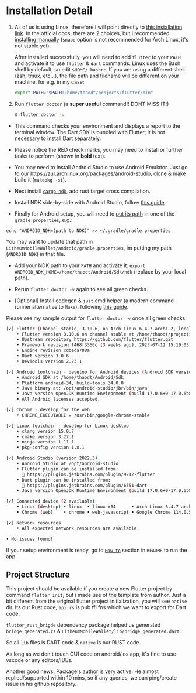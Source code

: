 # Installation Detail
1. All of us is using Linux, therefore I will point directly to [this installation link](https://docs.flutter.dev/get-started/install/linux). 
In the official docs, there are 2 choices, but i recommended [installing manually](https://docs.flutter.dev/get-started/install/linux#install-flutter-manually) (`snapd` option is not recommended for Arch Linux, it's not stable yet).

    After installed successfully, you will need to add `flutter` to your `PATH` and activate it to use `flutter` & `dart` commands. Linux uses the Bash shell by default, so edit `$HOME/.bashrc`. If you are using a different shell (zsh, tmux, etc...), the file path and filename will be different on your machine.
    for e.g. in my case:
    ```bash 
    export PATH="$PATH:/home/thaodt/projects/flutter/bin"
    ```

2. Run `flutter doctor` (a **super useful** command!! DONT MISS IT!)
    ```bash
    $ flutter doctor -v
    ```
- This command checks your environment and displays a report to the terminal window. The Dart SDK is bundled with Flutter; it is not necessary to install Dart separately. 
- Please notice the RED check marks, you may need to install or further tasks to perform (shown in **bold** text).

- You may need to install Android Studio to use Android Emulator.
Just go to our https://aur.archlinux.org/packages/android-studio, clone & make build it (`makepkg -si`).

- Next install [`cargo-ndk`](https://github.com/bbqsrc/cargo-ndk#installing), add rust target cross compilation.

- Install NDK side-by-side with Android Studio, follow [this guide](http://cjycode.com/flutter_rust_bridge/template/setup_android.html#android_ndk).

- Finally for Android setup, you will need to [put its path](http://cjycode.com/flutter_rust_bridge/template/setup_android.html#android_ndk-gradle-property) in one of the `gradle.properties`, e.g.:
```
echo "ANDROID_NDK=(path to NDK)" >> ~/.gradle/gradle.properties
```
You may want to update that path in `LitheumMobileWallet/android/gradle.properties`, im putting my path (`ANDROID_NDK`) in that file.

- Add your NDK path to your `PATH` and activate it: `export ANDROID_NDK_HOME=/home/thaodt/Android/Sdk/ndk` (replace by your local path).

- Rerun `flutter doctor -v` again to see all green checks.

- [Optional] Install codegen & `just` cmd helper (a modern command runner alternative to `Make`), following [this guide](http://cjycode.com/flutter_rust_bridge/template/generate_install.html).

Please see my sample output for `flutter doctor -v` once all green checks:
```bash
[✓] Flutter (Channel stable, 3.10.6, on Arch Linux 6.4.7-arch1-2, locale en_US.UTF-8)
    • Flutter version 3.10.6 on channel stable at /home/thaodt/projects/flutter
    • Upstream repository https://github.com/flutter/flutter.git
    • Framework revision f468f3366c (3 weeks ago), 2023-07-12 15:19:05 -0700
    • Engine revision cdbeda788a
    • Dart version 3.0.6
    • DevTools version 2.23.1

[✓] Android toolchain - develop for Android devices (Android SDK version 34.0.0)
    • Android SDK at /home/thaodt/Android/Sdk
    • Platform android-34, build-tools 34.0.0
    • Java binary at: /opt/android-studio/jbr/bin/java
    • Java version OpenJDK Runtime Environment (build 17.0.6+0-17.0.6b829.9-10027231)
    • All Android licenses accepted.

[✓] Chrome - develop for the web
    • CHROME_EXECUTABLE = /usr/bin/google-chrome-stable

[✓] Linux toolchain - develop for Linux desktop
    • clang version 15.0.7
    • cmake version 3.27.1
    • ninja version 1.11.1
    • pkg-config version 1.8.1

[✓] Android Studio (version 2022.3)
    • Android Studio at /opt/android-studio
    • Flutter plugin can be installed from:
      🔨 https://plugins.jetbrains.com/plugin/9212-flutter
    • Dart plugin can be installed from:
      🔨 https://plugins.jetbrains.com/plugin/6351-dart
    • Java version OpenJDK Runtime Environment (build 17.0.6+0-17.0.6b829.9-10027231)

[✓] Connected device (2 available)
    • Linux (desktop) • linux  • linux-x64      • Arch Linux 6.4.7-arch1-2
    • Chrome (web)    • chrome • web-javascript • Google Chrome 114.0.5735.198

[✓] Network resources
    • All expected network resources are available.

• No issues found!
```

If your setup environment is ready, go to [`How-to`](/README.md#how-to) section in `README` to run the app.

## Project Structure
This project should be available if you create a new Flutter project by command `flutter init`, but i made use of the template from author.
Just a bit different from the original flutter project initialization, you will see `native` dir. Its our Rust code, `api.rs` is pub ffi fns which we want to export for Dart code.

`flutter_rust_brigde` dependency package helped us generated `bridge_generated.rs` & `LitheumMobileWallet/lib/bridge_generated.dart`.

So all `lib` files is DART code & `native` is our RUST code. 

As long as we don't touch GUI code on android/ios app, it's fine to use vscode or any editors/IDEs.

Another good news, Package's author is very active. 
He almost replied/supported within 10 mins, so if any queries, we can ping/create issue in his github repository.
